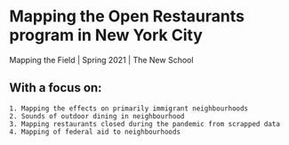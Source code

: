 # Mapping the Open Restaurants program in New York City

Mapping the Field | Spring 2021 | The New School

## With a focus on:

    1. Mapping the effects on primarily immigrant neighbourhoods
    2. Sounds of outdoor dining in neighbourhood
    3. Mapping restaurants closed during the pandemic from scrapped data
    4. Mapping of federal aid to neighbourhoods
